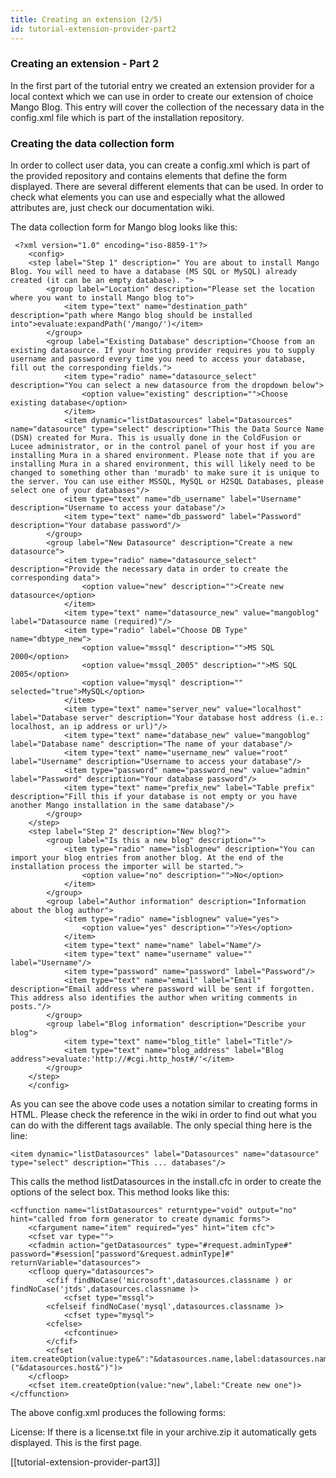```yaml
---
title: Creating an extension (2/5)
id: tutorial-extension-provider-part2
---
```


### Creating an extension - Part 2 ###

In the first part of the tutorial entry we created an extension provider for a local context which we can use in order to create our extension of choice Mango Blog. This entry will cover the collection of the necessary data in the config.xml file which is part of the installation repository.

### Creating the data collection form ###

In order to collect user data, you can create a config.xml which is part of the provided repository and contains elements that define the form displayed. There are several different elements that can be used. In order to check what elements you can use and especially what the allowed attributes are, just check our documentation wiki.

The data collection form for Mango blog looks like this:

```lucee
 <?xml version="1.0" encoding="iso-8859-1"?>
    <config>
    <step label="Step 1" description=" You are about to install Mango Blog. You will need to have a database (MS SQL or MySQL) already created (it can be an empty database). ">
        <group label="Location" description="Please set the location where you want to install Mango blog to">
            <item type="text" name="destination_path" description="path where Mango blog should be installed into">evaluate:expandPath('/mango/')</item>
        </group>
        <group label="Existing Database" description="Choose from an existing datasource. If your hosting provider requires you to supply username and password every time you need to access your database, fill out the corresponding fields.">
            <item type="radio" name="datasource_select" description="You can select a new datasource from the dropdown below">
                <option value="existing" description="">Choose existing database</option>
            </item>
            <item dynamic="listDatasources" label="Datasources" name="datasource" type="select" description="This the Data Source Name (DSN) created for Mura. This is usually done in the ColdFusion or Lucee administrator, or in the control panel of your host if you are installing Mura in a shared environment. Please note that if you are installing Mura in a shared environment, this will likely need to be changed to something other than 'muradb' to make sure it is unique to the server. You can use either MSSQL, MySQL or H2SQL Databases, please select one of your databases"/>
            <item type="text" name="db_username" label="Username" description="Username to access your database"/>
            <item type="text" name="db_password" label="Password" description="Your database password"/>
        </group>
        <group label="New Datasource" description="Create a new datasource">
            <item type="radio" name="datasource_select" description="Provide the necessary data in order to create the corresponding data">
                <option value="new" description="">Create new datasource</option>
            </item>
            <item type="text" name="datasource_new" value="mangoblog" label="Datasource name (required)"/>
            <item type="radio" label="Choose DB Type" name="dbtype_new">
                <option value="mssql" description="">MS SQL 2000</option>
                <option value="mssql_2005" description="">MS SQL 2005</option>
                <option value="mysql" description="" selected="true">MySQL</option>
            </item>
            <item type="text" name="server_new" value="localhost" label="Database server" description="Your database host address (i.e.: localhost, an ip address or url)"/>
            <item type="text" name="database_new" value="mangoblog" label="Database name" description="The name of your database"/>
            <item type="text" name="username_new" value="root" label="Username" description="Username to access your database"/>
            <item type="password" name="password_new" value="admin" label="Password" description="Your database password"/>
            <item type="text" name="prefix_new" label="Table prefix" description="Fill this if your database is not empty or you have another Mango installation in the same database"/>
        </group>
    </step>
    <step label="Step 2" description="New blog?">
        <group label="Is this a new blog" description="">
            <item type="radio" name="isblognew" description="You can import your blog entries from another blog. At the end of the installation process the importer will be started.">
                <option value="no" description="">No</option>
            </item>
        </group>
        <group label="Author information" description="Information about the blog author">
            <item type="radio" name="isblognew" value="yes">
                <option value="yes" description="">Yes</option>
            </item>
            <item type="text" name="name" label="Name"/>
            <item type="text" name="username" value="" label="Username"/>
            <item type="password" name="password" label="Password"/>
            <item type="text" name="email" label="Email" description="Email address where password will be sent if forgotten. This address also identifies the author when writing comments in posts."/>
        </group>
        <group label="Blog information" description="Describe your blog">
            <item type="text" name="blog_title" label="Title"/>
            <item type="text" name="blog_address" label="Blog address">evaluate:'http://#cgi.http_host#/'</item>
        </group>
    </step>
    </config>
```

As you can see the above code uses a notation similar to creating forms in HTML. Please check the reference in the wiki in order to find out what you can do with the different tags available. The only special thing here is the line:

```lucee
<item dynamic="listDatasources" label="Datasources" name="datasource" type="select" description="This ... databases"/>
```

This calls the method listDatasources in the install.cfc in order to create the options of the select box. This method looks like this:

```lucee
<cffunction name="listDatasources" returntype="void" output="no" hint="called from form generator to create dynamic forms">
    <cfargument name="item" required="yes" hint="item cfc">
    <cfset var type="">
    <cfadmin action="getDatasources" type="#request.adminType#" password="#session["password"&request.adminType]#" returnVariable="datasources">
    <cfloop query="datasources">
        <cfif findNoCase('microsoft',datasources.classname ) or findNoCase('jtds',datasources.classname )>
            <cfset type="mssql">
        <cfelseif findNoCase('mysql',datasources.classname )>
            <cfset type="mysql">
        <cfelse>
            <cfcontinue>
        </cfif>
        <cfset item.createOption(value:type&":"&datasources.name,label:datasources.name&" ("&datasources.host&")")>
    </cfloop>
    <cfset item.createOption(value:"new",label:"Create new one")>
</cffunction>
```

The above config.xml produces the following forms:

License: If there is a license.txt file in your archive.zip it automatically gets displayed. This is the first page.

[[tutorial-extension-provider-part3]]
